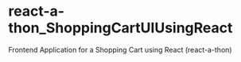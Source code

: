 # react-a-thon_ShoppingCartUIUsingReact
Frontend Application for a Shopping Cart using React (react-a-thon)
